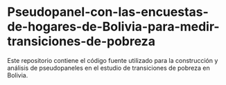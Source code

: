 # Pseudopanel-con-las-encuestas-de-hogares-de-Bolivia-para-medir-transiciones-de-pobreza
Este repositorio contiene el código fuente utilizado para la construcción y análisis de pseudopaneles en el estudio de transiciones de pobreza en Bolivia.
